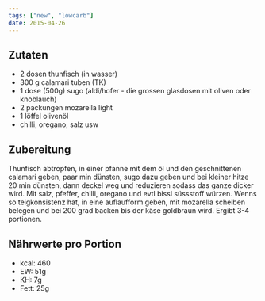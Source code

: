 ```yaml
---
tags: ["new", "lowcarb"]
date: 2015-04-26
---
```


## Zutaten
- 2 dosen thunfisch (in wasser)
- 300 g calamari tuben (TK)
- 1 dose (500g) sugo (aldi/hofer - die grossen glasdosen mit oliven oder knoblauch)
- 2 packungen mozarella light
- 1 löffel olivenöl
- chilli, oregano, salz usw

## Zubereitung
Thunfisch abtropfen, in einer pfanne mit dem öl und den geschnittenen calamari geben, paar min dünsten, sugo dazu geben und bei kleiner hitze 20 min dünsten, dann deckel weg und reduzieren sodass das ganze dicker wird. Mit salz, pfeffer, chilli, oregano und evtl bissl süssstoff würzen. Wenns so teigkonsistenz hat, in eine auflaufform geben, mit mozarella scheiben belegen und bei 200 grad backen bis der käse goldbraun wird.
Ergibt 3-4 portionen.

## Nährwerte pro Portion
- kcal: 460
- EW:   51g
- KH:    7g
- Fett: 25g
